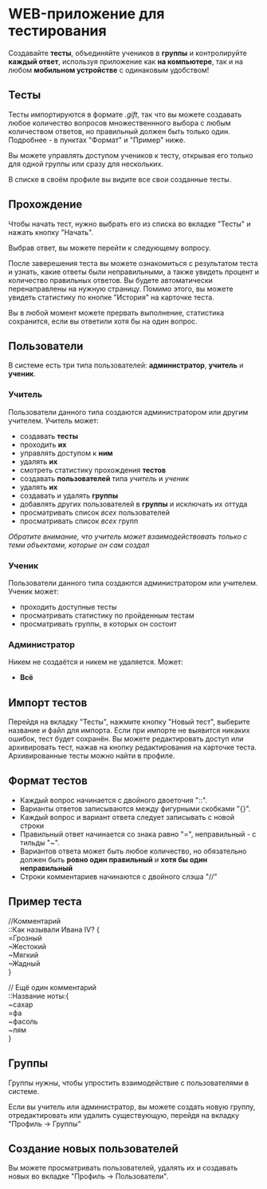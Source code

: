# WEB-приложение для тестирования

Создавайте **тесты**, объединяйте учеников в **группы** и контролируйте **каждый ответ**, используя приложение как **на компьютере**, так и на любом **мобильном устройстве** с одинаковым удобством!

## Тесты
Тесты импортируются в формате *.gift*, так что вы можете создавать любое количество вопросов множественнного выбора с любым количеством ответов, но правильный должен быть только один. Подробнее - в пунктах "Формат" и "Пример" ниже.

Вы можете управлять доступом учеников к тесту, открывая его только для одной группы или сразу для нескольких.

В списке в своём профиле вы видите все свои созданные тесты.

## Прохождение
Чтобы начать тест, нужно выбрать его из списка во вкладке "Тесты" и нажать кнопку "Начать".

Выбрав ответ, вы можете перейти к следующему вопросу. 

После заверешения теста вы можете ознакомиться с результатом теста и узнать, какие ответы были неправильными, а также увидеть процент и количество правильных ответов. Вы будете автоматически перенаправлены на нужную страницу. Помимо этого, вы можете увидеть статистику по кнопке "История" на карточке теста.

Вы в любой момент можете прервать выполнение, статистика сохранится, если вы ответили хотя бы на один вопрос.

## Пользователи
В системе есть три типа пользователей: **администратор**, **учитель** и **ученик**.

### Учитель

Пользователи данного типа создаются администратором или другим учителем. Учитель может:
  * создавать **тесты**
  * проходить **их**
  * управлять доступом к **ним**
  * удалять **их**
  * смотреть статистику прохождения **тестов**
  * создавать **пользователей** типа *учитель* и *ученик*
  * удалять **их**
  * создавать и удалять **группы**
  * добавлять других пользователей в **группы** и исключать их оттуда
  * просматривать список *всех* пользователей
  * просматривать список *всех* групп
  
 *Обратите внимание, что учитель может взаимодействовать только с теми объектами, которые он сам создал*


### Ученик

Пользователи данного типа создаются администратором или учителем. Ученик может:
  * проходить доступные тесты
  * просматривать статистику по пройденным тестам
  * просматривать группы, в которых он состоит
  
### Администратор

Никем не создаётся и никем не удаляется. Может:
  * **Всё**
  
## Импорт тестов
Перейдя на вкладку "Тесты", нажмите кнопку "Новый тест", выберите название и файл для импорта. Если при импорте не выявится никаких ошибок, тест будет сохранён. Вы можете редактировать доступ или архивировать тест, нажав на кнопку редактирования на карточке теста. Архивированные тесты можно найти в профиле.
  
## Формат тестов
* Каждый вопрос начинается с двойного двоеточия "::". 
* Варианты ответов записываются между фигурными скобками "{}". 
* Каждый вопрос и вариант ответа следует записывать с новой строки
* Правильный ответ начинается со знака равно "=", неправильный - с тильды "~". 
* Вариантов ответа может быть любое количество, но обязательно должен быть **ровно один правильный** и **хотя бы один неправильный**
* Строки комментариев начинаются с двойного слэша "//" 

## Пример теста

//Комментарий  
::Как называли Ивана IV? {  
    =Грозный  
    ~Жестокий  
    ~Мягкий  
    ~Жадный  
}  
  
// Ещё один комментарий  
::Название ноты:{  
    ~сахар  
    =фа  
    ~фасоль  
    ~лям  
}  

## Группы
Группы нужны, чтобы упростить взаимодействие с пользователями в системе.

Если вы учитель или администратор, вы можете создать новую группу, отредактировать или удалить существующую, перейдя на вкладку "Профиль -> Группы"

## Создание новых пользователей
Вы можете просматривать пользователей, удалять их и создавать новых во вкладке "Профиль -> Пользователи".
